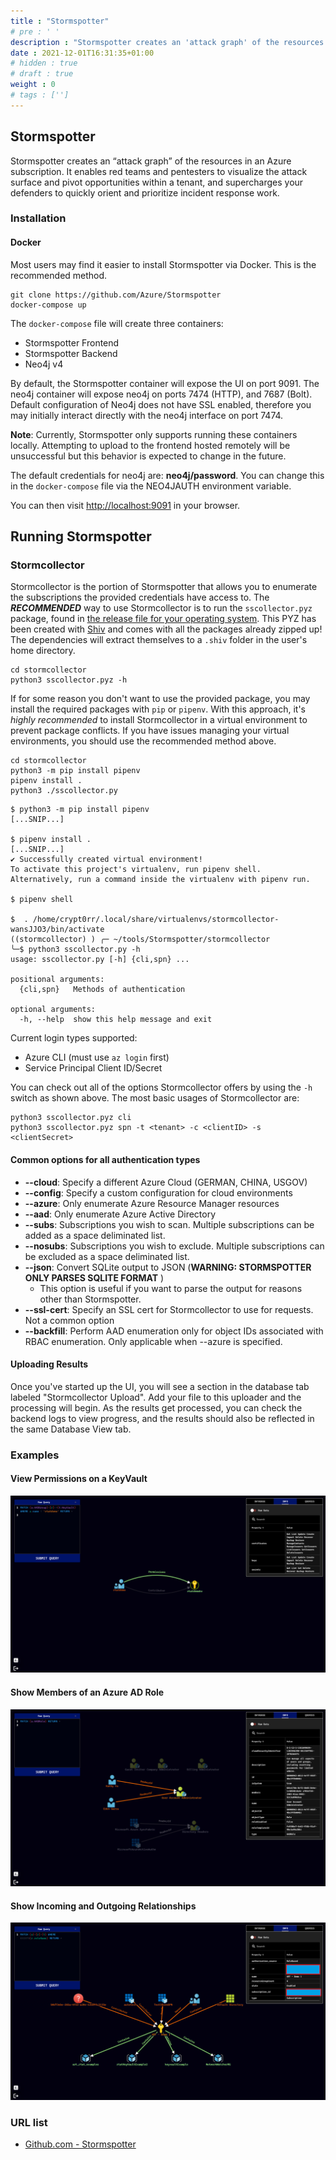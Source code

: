 ```yaml
---
title : "Stormspotter"
# pre : ' '
description : "Stormspotter creates an 'attack graph' of the resources in an Azure subscription."
date : 2021-12-01T16:31:35+01:00
# hidden : true
# draft : true
weight : 0
# tags : ['']
---
```


## Stormspotter

Stormspotter creates an “attack graph” of the resources in an Azure subscription. It enables red teams and pentesters to visualize the attack surface and pivot opportunities within a tenant, and supercharges your defenders to quickly orient and prioritize incident response work.

### Installation

#### Docker

Most users may find it easier to install Stormspotter via Docker. This is the recommended method.

```plain
git clone https://github.com/Azure/Stormspotter
docker-compose up
```

The `docker-compose` file will create three containers:

* Stormspotter Frontend
* Stormspotter Backend
* Neo4j v4

By default, the Stormspotter container will expose the UI on port 9091. The neo4j container will expose neo4j on ports 7474 (HTTP), and 7687 (Bolt). Default configuration of Neo4j does not have SSL enabled, therefore you may initially interact directly with the neo4j interface on port 7474.

**Note**: Currently, Stormspotter only supports running these containers locally. Attempting to upload to the frontend hosted remotely will be unsuccessful but this behavior is expected to change in the future.

The default credentials for neo4j are: **neo4j/password**. You can change this in the `docker-compose` file via the NEO4JAUTH environment variable.

You can then visit <http://localhost:9091> in your browser.

## Running Stormspotter

### Stormcollector

Stormcollector is the portion of Stormspotter that allows you to enumerate the subscriptions the provided credentials have access to. The **_RECOMMENDED_** way to use Stormcollector is to run the `sscollector.pyz` package, found in [the release file for your operating system](https://github.com/Azure/Stormspotter/releases/). This PYZ has been created with [Shiv](https://github.com/linkedin/shiv) and comes with all the packages already zipped up! The dependencies will extract themselves to a `.shiv` folder in the user's home directory.

```plain
cd stormcollector
python3 sscollector.pyz -h
```

If for some reason you don't want to use the provided package, you may install the required packages with `pip` or `pipenv`. With this approach, it's _highly recommended_ to install Stormcollector in a virtual environment to prevent package conflicts. If you have issues managing your virtual environments, you should use the recommended method above.

```plain
cd stormcollector
python3 -m pip install pipenv
pipenv install .
python3 ./sscollector.py
```

```plain
$ python3 -m pip install pipenv
[...SNIP...]

$ pipenv install .
[...SNIP...]
✔ Successfully created virtual environment! 
To activate this project's virtualenv, run pipenv shell.
Alternatively, run a command inside the virtualenv with pipenv run.

$ pipenv shell

$  . /home/crypt0rr/.local/share/virtualenvs/stormcollector-wansJJO3/bin/activate
((stormcollector) ) ╭─ ~/tools/Stormspotter/stormcollector 
╰─$ python3 sscollector.py -h    
usage: sscollector.py [-h] {cli,spn} ...

positional arguments:
  {cli,spn}   Methods of authentication

optional arguments:
  -h, --help  show this help message and exit
```

Current login types supported:

* Azure CLI (must use `az login` first)
* Service Principal Client ID/Secret

You can check out all of the options Stormcollector offers by using the `-h` switch as shown above. The most basic usages of Stormcollector are:

```plain
python3 sscollector.pyz cli
python3 sscollector.pyz spn -t <tenant> -c <clientID> -s <clientSecret>
```

#### Common options for all authentication types

* **--cloud**: Specify a different Azure Cloud (GERMAN, CHINA, USGOV)
* **--config**: Specify a custom configuration for cloud environments
* **--azure**: Only enumerate Azure Resource Manager resources
* **--aad**: Only enumerate Azure Active Directory
* **--subs**: Subscriptions you wish to scan. Multiple subscriptions can be added as a space deliminated list.
* **--nosubs**: Subscriptions you wish to exclude. Multiple subscriptions can be excluded as a space deliminated list.
* **--json**: Convert SQLite output to JSON (**WARNING: STORMSPOTTER ONLY PARSES SQLITE FORMAT** )
  * This option is useful if you want to parse the output for reasons other than Stormspotter.
* **--ssl-cert**: Specify an SSL cert for Stormcollector to use for requests. Not a common option
* **--backfill**: Perform AAD enumeration only for object IDs associated with RBAC enumeration. Only applicable when --azure is specified.

#### Uploading Results

Once you've started up the UI, you will see a section in the database tab labeled "Stormcollector Upload". Add your file to this uploader and the processing will begin. As the results get processed, you can check the backend logs to view progress, and the results should also be reflected in the same Database View tab.

### Examples

#### View Permissions on a KeyVault

![Screenshot1](images/screenshot1.png)

#### Show Members of an Azure AD Role

![Screenshot2](images/screenshot2.png)

#### Show Incoming and Outgoing Relationships

![Screenshot3](images/screenshot3.png)

### URL list

* [Github.com - Stormspotter](https://github.com/Azure/Stormspotter)
